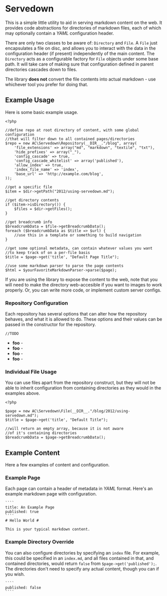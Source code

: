 # Servedown #

This is a simple little utility to aid in serving markdown content on the web.  It provides code abstractions
for directories of markdown files, each of which may optionally contain a *YAML* configuration header.

There are only two classes to be aware of: `Directory` and `File`.  A `File` just encapsulates a file on disc,
and allows you to interact with the data in the configuration header (if present) independently of the main
content.  The `Directory` acts as a configurable factory for `File` objects under some base path.  It will take
care of making sure that configuration defined in parent directories cascades down to files.

The library **does not** convert the file contents into actual markdown - use whichever tool you prefer for doing that.

## Example Usage ##

Here is some basic example usage.

    <?php
    
    //define repo at root directory of content, with some global configuration
    //that will filter down to all contained pages/directories
    $repo = new AC\Servedown\Repository(__DIR__."/blog", array(
        'file_extensions' => array("md", "markdown", "textile", "txt"),
        'hide_prefixes' => array("_"),
        'config_cascade' => true,
        'config_cascade_whitelist' => array('published'),
        'allow_index' => true,
        'index_file_name' => 'index',
        'base_url' => 'http://example.com/blog',
    ));
    
    //get a specific file
    $item = $dir->getPath("2012/using-servedown.md");
    
    //get directory contents
    if ($item->isDirectory()) {
        $files = $dir->getFiles();
    }
    
    //get breadcrumb info
    $breadcrumbData = $file->getBreadcrumbData();
    foreach ($breadcrumbData as $title => $url) {
        //use this in a template or something to build navigation
    }
    
    //get some optional metadata, can contain whatever values you want
    //to keep track of on a per-file basis
    $title = $page->get('title', "Default Page Title");
    
    //use some markdown parser to parse the page contents
    $html = $yourFavoriteMarkdownParser->parse($page);

If you are using the library to expose the content to the web, note that you will need to make the directory
web-accesible if you want to images to work properly.  Or, you can write more code, or implement custom server configs.

### Repository Configuration ###

Each repository has several options that can alter how the repository behaves, and what it is allowed to do.  These
options and their values can be passed in the constructor for the repository.

    //TODO

* **foo** - 
* **foo** - 
* **foo** - 
* **foo** - 

### Individual File Usage ###

You can use files apart from the repository construct, but they will not be able
to inherit configuration from containing directories as they would in the examples above.

    <?php
    
    $page = new AC\Servedown\File(__DIR__."/blog/2012/using-servedown.md");
    $title = $page->get('title', "Default Title");
    
    //will return an empty array, because it is not aware
    //of it's containing directories
    $breadcrumbData = $page->getBreadcrumbData();

## Example Content ##

Here a few examples of content and configuration.

### Example Page ###

Each page can contain a header of metadata in *YAML* format.  Here's an example markdown page with configuration.

    ````
    title: An Example Page
    published: true
    ````
    # Hello World #
    
    This is your typical markdown content.

### Example Directory Override ###

You can also configure directories by specifying an `index` file.  For example, this could be specified in an `index.md`, and all files
contained in that, and contained directories, would return `false` from `$page->get('published');`.  The directories don't need to specify
any actual content, though you can if you wish.

    ````
    published: false
    ````
    